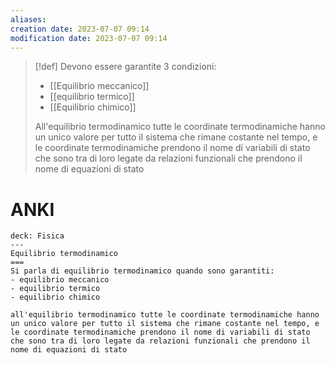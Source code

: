 ```yaml
---
aliases: 
creation date: 2023-07-07 09:14
modification date: 2023-07-07 09:14
---
```


>[!def]
>Devono essere garantite 3 condizioni:
>- [[Equilibrio meccanico]]
>- [[equilibrio termico]]
>- [[Equilibrio  chimico]]
>
>All'equilibrio termodinamico tutte le coordinate termodinamiche hanno un unico valore per tutto il sistema che rimane costante nel tempo, e le coordinate termodinamiche prendono il nome di variabili di stato che sono tra di loro legate da relazioni funzionali che prendono il nome di equazioni di stato


# ANKI

```anki
deck: Fisica
---
Equilibrio termodinamico
===
Si parla di equilibrio termodinamico quando sono garantiti:
- equilibrio meccanico
- equilibrio termico
- equilibrio chimico

all'equilibrio termodinamico tutte le coordinate termodinamiche hanno un unico valore per tutto il sistema che rimane costante nel tempo, e le coordinate termodinamiche prendono il nome di variabili di stato che sono tra di loro legate da relazioni funzionali che prendono il nome di equazioni di stato
```
